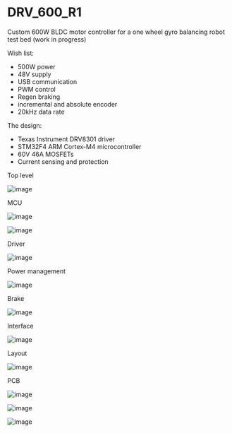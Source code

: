 # DRV_600_R1
Custom 600W BLDC motor controller for a one wheel gyro balancing robot test bed (work in progress)

Wish list:
- 500W power
- 48V supply
- USB communication
- PWM control
- Regen braking
- incremental and absolute encoder
- 20kHz data rate

The design:
- Texas Instrument DRV8301 driver
- STM32F4 ARM Cortex-M4 microcontroller
- 60V 46A MOSFETs
- Current sensing and protection

Top level

![image](https://user-images.githubusercontent.com/55325587/164989589-04745210-32e1-4f7b-88fe-be3dcdc6d203.png)

MCU

![image](https://user-images.githubusercontent.com/55325587/164989607-a98b38f7-359b-4bf6-972d-356396afadfd.png)

![image](https://user-images.githubusercontent.com/55325587/164989788-84661120-2902-4c46-8271-8738ca696724.png)

Driver

![image](https://user-images.githubusercontent.com/55325587/164989621-db390e4c-3fb3-4b96-bcec-972dd876c8dd.png)

Power management

![image](https://user-images.githubusercontent.com/55325587/164989631-767c8a3d-d418-44a6-84f3-9e7690869667.png)

Brake

![image](https://user-images.githubusercontent.com/55325587/164989648-5083d5b9-47a5-449d-9f0d-33462c6dd0a4.png)

Interface

![image](https://user-images.githubusercontent.com/55325587/164989654-5de5612c-4302-4c13-b2b2-3c1ec5cd19a8.png)

Layout

![image](https://user-images.githubusercontent.com/55325587/164989858-fd98bcb3-187a-4bca-8ccd-4a3f21efcbe5.png)

PCB

![image](https://user-images.githubusercontent.com/55325587/164989886-2b181071-946e-441a-beef-625849b1f0ed.png)

![image](https://user-images.githubusercontent.com/55325587/164989904-ed495df2-e90b-45c7-8442-50a0682ab068.png)

![image](https://user-images.githubusercontent.com/55325587/164989933-4c5f1d24-b72b-4f9c-b28a-f188d156761c.png)
